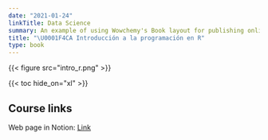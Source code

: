 ```yaml
---
date: "2021-01-24"
linkTitle: Data Science
summary: An example of using Wowchemy's Book layout for publishing online courses.
title: "\U0001F4CA Introducción a la programación en R"
type: book
---
```


{{< figure src="intro_r.png" >}}

{{< toc hide_on="xl" >}}

## Course links

Web page in Notion: [Link](https://segana.notion.site/Curso-Introductorio-a-la-programaci-n-en-R-3481b6f07adb41a08f1958058ea8850e)


